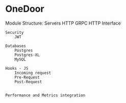 # OneDoor

Module Structure:
    Servers
        HTTP
        GRPC
        HTTP Interface

    Security
        JWT

    Databases
        Postgres
        Postgres-XL
        MySQL

    Hooks - JS
        Incoming request
        Pre-Request
        Post-Request


    Performance and Metrics integration


